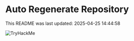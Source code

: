 # Auto Regenerate Repository

This README was last updated: 2025-04-25 14:44:58

 ![TryHackMe](https://tryhackme.com/badge/533634)